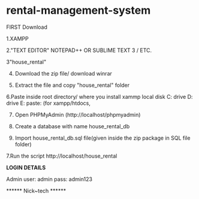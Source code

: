 # rental-management-system


FIRST Download

1.XAMPP

2."TEXT EDITOR" NOTEPAD++ OR SUBLIME TEXT 3 / ETC.

3"house_rental"

4. Download the zip file/ download winrar

5. Extract the file and copy "house_rental" folder

6.Paste inside root directory/ where you install xammp local disk C: drive D: drive E: paste: (for xampp/htdocs, 

7. Open PHPMyAdmin (http://localhost/phpmyadmin)

8. Create a database with name house_rental_db

6. Import house_rental_db.sql file(given inside the zip package in SQL file folder)

7.Run the script http://localhost/house_rental

**LOGIN DETAILS** 

Admin
user: admin
pass: admin123

****** Nick~tech ******
